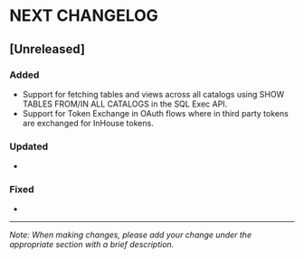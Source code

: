 # NEXT CHANGELOG

## [Unreleased]

### Added
- Support for fetching tables and views across all catalogs using SHOW TABLES FROM/IN ALL CATALOGS in the SQL Exec API.
- Support for Token Exchange in OAuth flows where in third party tokens are exchanged for InHouse tokens.

### Updated
- 

### Fixed
- 

---
*Note: When making changes, please add your change under the appropriate section with a brief description.* 